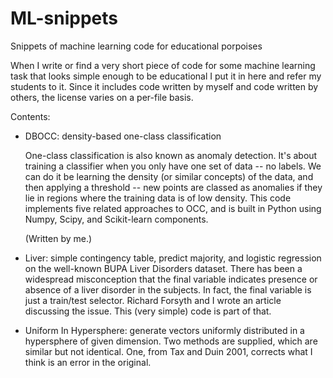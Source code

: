 # ML-snippets
Snippets of machine learning code for educational porpoises

When I write or find a very short piece of code for some machine
learning task that looks simple enough to be educational I put it in
here and refer my students to it. Since it includes code written by
myself and code written by others, the license varies on a per-file
basis.

Contents:

* DBOCC: density-based one-class classification

  One-class classification is also known as anomaly detection. It's
  about training a classifier when you only have one set of data -- no
  labels. We can do it be learning the density (or similar concepts)
  of the data, and then applying a threshold -- new points are classed
  as anomalies if they lie in regions where the training data is of
  low density. This code implements five related approaches to OCC,
  and is built in Python using Numpy, Scipy, and Scikit-learn
  components.

  (Written by me.)

* Liver: simple contingency table, predict majority, and logistic
  regression on the well-known BUPA Liver Disorders dataset. There has
  been a widespread misconception that the final variable indicates
  presence or absence of a liver disorder in the subjects. In fact,
  the final variable is just a train/test selector. Richard Forsyth
  and I wrote an article discussing the issue. This (very simple) code
  is part of that. 

* Uniform In Hypersphere: generate vectors uniformly distributed in a
  hypersphere of given dimension. Two methods are supplied, which are
  similar but not identical. One, from Tax and Duin 2001, corrects
  what I think is an error in the original.
